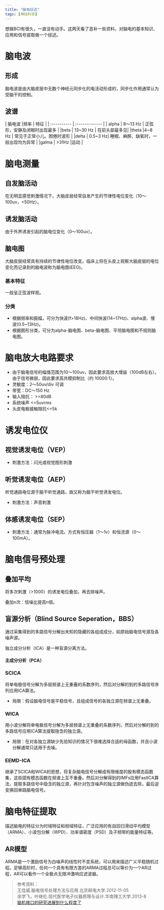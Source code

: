 ```yaml
---
title: "脑电综述"
tags: [神经科学]
---
```


想做BCI有很久，一直没有动手。这两天看了恶补一些资料，对脑电的基本知识、应用和信号提取做一个综述。

# 脑电波

## 形成

脑电波是由大脑皮层中无数个神经元同步化的电活动形成的，同步化作用通常认为受脑干的控制。

## 波谱

| 脑电波 |频率   | 特征 |
| :---------- | :------------- |
| alpha      | 8～13 Hz  | 正弦形，安静及闭眼时出现最多 |
|beta | 13~30 Hz | 在前头部最多见|
|theta |4~8 Hz | 常见于正常小儿。困倦时波形 |
|delta | 0.5~3 Hz| 睡眠、麻醉、缺氧时，一般出现均为异常 |
|galma | >31Hz  |运动 |

# 脑电测量

## 自发脑活动
在无明显感觉刺激情况下，大脑皮层经常自发产生的节律性电位变化（10～100uv，<50Hz）。

## 诱发脑活动
由于外界诱发引起的脑电位变化（0～100uv）。

## 脑电图
大脑皮层经常具有持续的节律性电位改变。临床上将在头皮上观察大脑皮层的电位变化而记录到的脑电波称为脑电图(EEG)。

### 基本特征
一般呈正弦波样观。

### 分类

* 根据频率和振幅，可分为快波(f>18Hz)、中间快波(14~17Hz)、alpha波、慢波(0.5~13Hz)。
* 根据图形分类，可分为alpha-脑电图、beta-脑电图、平坦脑电图和不规则脑电图。

# 脑电放大电路要求

* 由于脑电信号的幅值范围为10～100uv，因此要求高放大增益（100dB左右）。由于信号微弱，因此要求高共模抑制比（约 10000:1）。
* 灵敏度：2～50uv/div 可调
* 带宽：DC～150 Hz
* 输入阻抗： >=80dB
* 系统噪声 <=5uvrms
* 头皮电极接触阻抗<=5k

# 诱发电位仪

## 视觉诱发电位（VEP）

* 刺激方法：闪光或视觉图形刺激

## 听觉诱发电位（AEP）
听觉通路电位源于脑干听觉通路，故又称为脑干听觉诱发电位。

* 刺激方法：声音刺激

## 体感诱发电位（SEP）

* 刺激方法：通常为脉冲电流。方式有恒压器（1～1v）和恒流源（0～100mA）。

# 脑电信号预处理

## 叠加平均

将多次刺激（>1000）的诱发电位叠加，再去除噪声。

叠加n次：信噪比提高n倍。

## 盲源分析（Blind Source Seperation，BBS）
通过采集得到的多路信号分解出未知的隐藏的各组成成分，如原始脑电信号源及各噪声源。

独立成分分析（ICA）是一种盲源分离方法。

#### 主成分分析（PCA）

### SCICA
将单电极信号分解为多层频谱上无重叠的系数序列，然后对分解的到的多路信号序列应用ICA算法。

* 局限：假设脑电信号是平稳信号，且组成信号的各独立源在频谱上无重叠。

### WICA
用小波分解将单电极信号分解为多层频谱上无重叠的系数序列，然后对分解的到的多路信号应用ICA算法提取隐含的独立源。

* 局限：在对各独立源缺少先验知识的情况下很难选择合适的母函数，并且小波分解通常只适用于去噪。

### EEMD-ICA
继承了SCICA和WICA的思想，将复杂脑电信号分解成有限维度的股有模态函数集，这些固有模态函数在频谱上互不重叠。然后对分解得到的IMFs应用FastICA算法，提取多路信号中隐含的独立源，再针对包含噪声的独立源做伪迹去除，最后逆变换回单路脑电信号。

# 脑电特征提取

描述脑电的特征分为时域特征和频域特征，广泛应用的有自回归滑动平均模型（ARMA）、小波包分解（WPD）、功率谱密度（PSD）及子频带的能量特征等。


## AR模型
ARMA是一个激励信号为白噪声的线性时不变系统，可以用来描述广义平稳随机过程。足够高阶时，任何一个具有有限方差的ARMA过程总可以等价为一个AR过程，AR可以看作一个全极点无限冲激响应滤波器。

> 参考资料：  
王佳威.脑电信号处理方法与应用.北京邮电大学.2012-11-05  
余学飞，叶继伦.现代医学电子仪器原理与设计.华南理工大学.2013-8        
[脑机接口的研究进展到什么程度了](https://www.zhihu.com/question/20479756)
